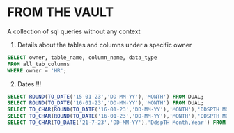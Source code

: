 # FROM THE VAULT  
A collection of sql queries without any context

1. Details about the tables and columns under a specific owner
```sql
SELECT owner, table_name, column_name, data_type
FROM all_tab_columns
WHERE owner = 'HR';
```

2. Dates !!!
```sql
SELECT ROUND(TO_DATE('15-01-23','DD-MM-YY'),'MONTH') FROM DUAL;
SELECT ROUND(TO_DATE('16-01-23','DD-MM-YY'),'MONTH') FROM DUAL;
SELECT TO_CHAR(ROUND(TO_DATE('16-01-23','DD-MM-YY'),'MONTH'),'DDSPTH MONTH,YEAR') FROM DUAL;
SELECT TO_CHAR(ROUND(TO_DATE('16-01-23','DD-MM-YY'),'MONTH'),'DDSPTH MONTH,YEAR') FROM DUAL;
SELECT TO_CHAR(TO_DATE('21-7-23','DD-MM-YY'),'DdspTH Month,Year') FROM DUAL;
```

